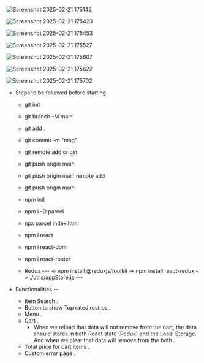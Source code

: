 ![Screenshot 2025-02-21 175142](https://github.com/user-attachments/assets/e27344c8-70a1-4be5-95bb-d9f8fd702171)

![Screenshot 2025-02-21 175423](https://github.com/user-attachments/assets/8f88981e-c0ed-4237-9cf7-68605a17c304)

![Screenshot 2025-02-21 175453](https://github.com/user-attachments/assets/f9d802c8-608c-4360-984c-59182ae31c9d)

![Screenshot 2025-02-21 175527](https://github.com/user-attachments/assets/2c55139a-bf7f-4382-94e1-d544feaf96c7)

![Screenshot 2025-02-21 175607](https://github.com/user-attachments/assets/260477f4-929e-490b-b706-0894ea7b888b)

![Screenshot 2025-02-21 175622](https://github.com/user-attachments/assets/4b46f546-1bae-4b6d-905c-a78604167a56)

![Screenshot 2025-02-21 175702](https://github.com/user-attachments/assets/84dc8d86-dd45-47d6-b991-0463758beae9)


* Steps to be followed before starting
    - git init
    - git branch -M main
    - git add .
    - git commit -m "msg"
    - git remote add origin <Repo Link>
    - git push origin main
    - git push origin main remote add <Repo Link>
    - git push origin main
    - npm init
    - npm i -D parcel
    - npx parcel index.html
    - npm i react
    - npm i react-dom
    - npm i react-router

    - Redux ---
        -> npm install @reduxjs/toolkit
        -> npm install react-redux
        -> ./utils/appStore.js ---

* Functionalities --
    - Item Search .
    - Button to show Top rated restros .
    - Menu .
    - Cart .
        - When we reload that data will not remove from the cart, the data should stores in both      React state (Redux) and the Local Storage. And when we clear that data will remove from the both .
    - Total price for cart items .
    - Custom error page .
